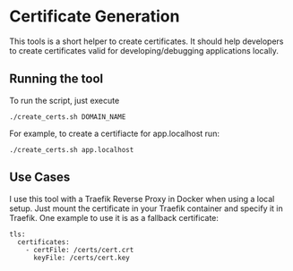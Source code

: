 # Certificate Generation

This tools is a short helper to create certificates.
It should help developers to create certificates valid for developing/debugging applications locally.

## Running the tool

To run the script, just execute

```
./create_certs.sh DOMAIN_NAME
```

For example, to create a certifiacte for app.localhost run:

```
./create_certs.sh app.localhost
```

## Use Cases

I use this tool with a Traefik Reverse Proxy in Docker when using a local setup.
Just mount the certificate in your Traefik container and specify it in Traefik.
One example to use it is as a fallback certificate:

```
tls:
  certificates:
    - certFile: /certs/cert.crt
      keyFile: /certs/cert.key
```
